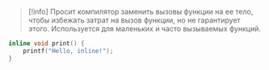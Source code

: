 > [!info]
> Просит компилятор заменить вызовы функции на ее тело, чтобы избежать затрат на вызов функции, но не гарантирует этого. Используется для маленьких и часто вызываемых функций.

```cpp
inline void print() {
    printf("Hello, inline!");
}
```

